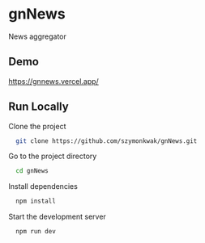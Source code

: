 # gnNews

News aggregator

## Demo

https://gnnews.vercel.app/

## Run Locally

Clone the project

```bash
  git clone https://github.com/szymonkwak/gnNews.git
```

Go to the project directory

```bash
  cd gnNews
```

Install dependencies

```bash
  npm install
```

Start the development server

```bash
  npm run dev
```
